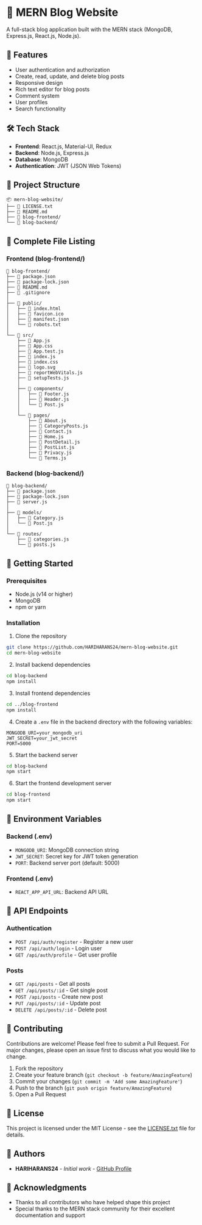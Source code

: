 # 📝 MERN Blog Website

A full-stack blog application built with the MERN stack (MongoDB, Express.js, React.js, Node.js).

## 🚀 Features

- User authentication and authorization
- Create, read, update, and delete blog posts
- Responsive design
- Rich text editor for blog posts
- Comment system 
- User profiles
- Search functionality 
 
## 🛠️ Tech Stack

- **Frontend**: React.js, Material-UI, Redux
- **Backend**: Node.js, Express.js
- **Database**: MongoDB
- **Authentication**: JWT (JSON Web Tokens)

## 📁 Project Structure

```
📦 mern-blog-website/
├── 📄 LICENSE.txt
├── 📄 README.md
├── 📂 blog-frontend/
└── 📂 blog-backend/
```

## 📂 Complete File Listing

### Frontend (blog-frontend/)
```
📂 blog-frontend/
├── 📄 package.json
├── 📄 package-lock.json
├── 📄 README.md
├── 📄 .gitignore
│
├── 📂 public/
│   ├── 📄 index.html
│   ├── 📄 favicon.ico
│   ├── 📄 manifest.json
│   └── 📄 robots.txt
│
└── 📂 src/
    ├── 📄 App.js
    ├── 📄 App.css
    ├── 📄 App.test.js
    ├── 📄 index.js
    ├── 📄 index.css
    ├── 📄 logo.svg
    ├── 📄 reportWebVitals.js
    ├── 📄 setupTests.js
    │
    ├── 📂 components/
    │   ├── 📄 Footer.js
    │   ├── 📄 Header.js
    │   └── 📄 Post.js
    │
    └── 📂 pages/
        ├── 📄 About.js
        ├── 📄 CategoryPosts.js
        ├── 📄 Contact.js
        ├── 📄 Home.js
        ├── 📄 PostDetail.js
        ├── 📄 PostList.js
        ├── 📄 Privacy.js
        └── 📄 Terms.js
```

### Backend (blog-backend/)
```
📂 blog-backend/
├── 📄 package.json
├── 📄 package-lock.json
├── 📄 server.js
│
├── 📂 models/
│   ├── 📄 Category.js
│   └── 📄 Post.js
│
└── 📂 routes/
    ├── 📄 categories.js
    └── 📄 posts.js
```

## 🚀 Getting Started

### Prerequisites

- Node.js (v14 or higher)
- MongoDB
- npm or yarn

### Installation

1. Clone the repository
```bash
git clone https://github.com/HARIHARANS24/mern-blog-website.git
cd mern-blog-website
```

2. Install backend dependencies
```bash
cd blog-backend
npm install
```

3. Install frontend dependencies
```bash
cd ../blog-frontend
npm install
```

4. Create a `.env` file in the backend directory with the following variables:
```
MONGODB_URI=your_mongodb_uri
JWT_SECRET=your_jwt_secret
PORT=5000
```

5. Start the backend server
```bash
cd blog-backend
npm start
```

6. Start the frontend development server
```bash
cd blog-frontend
npm start
```

## 🔧 Environment Variables

### Backend (.env)
- `MONGODB_URI`: MongoDB connection string
- `JWT_SECRET`: Secret key for JWT token generation
- `PORT`: Backend server port (default: 5000)

### Frontend (.env)
- `REACT_APP_API_URL`: Backend API URL

## 📝 API Endpoints

### Authentication
- `POST /api/auth/register` - Register a new user
- `POST /api/auth/login` - Login user
- `GET /api/auth/profile` - Get user profile

### Posts
- `GET /api/posts` - Get all posts
- `GET /api/posts/:id` - Get single post
- `POST /api/posts` - Create new post
- `PUT /api/posts/:id` - Update post
- `DELETE /api/posts/:id` - Delete post

## 🤝 Contributing

Contributions are welcome! Please feel free to submit a Pull Request. For major changes, please open an issue first to discuss what you would like to change.

1. Fork the repository
2. Create your feature branch (`git checkout -b feature/AmazingFeature`)
3. Commit your changes (`git commit -m 'Add some AmazingFeature'`)
4. Push to the branch (`git push origin feature/AmazingFeature`)
5. Open a Pull Request

## 📄 License

This project is licensed under the MIT License - see the [LICENSE.txt](LICENSE.txt) file for details.

## 👥 Authors

- **HARIHARANS24** - *Initial work* - [GitHub Profile](https://github.com/HARIHARANS24)

## 🙏 Acknowledgments

- Thanks to all contributors who have helped shape this project
- Special thanks to the MERN stack community for their excellent documentation and support 
